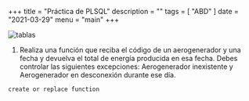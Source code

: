 +++
title = "Práctica de PLSQL"
description = ""
tags = [
    "ABD"
]
date = "2021-03-29"
menu = "main"
+++

![tablas](/PLSQL/1.png)

1. Realiza una función que reciba el código de un aerogenerador y una fecha y devuelva el total de energía producida en esa fecha. Debes controlar las siguientes excepciones: Aerogenerador inexistente y Aerogenerador en desconexión durante ese día.

~~~
create or replace function 
~~~